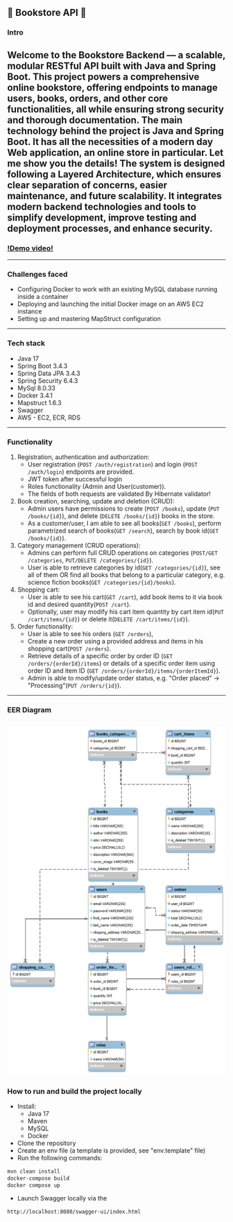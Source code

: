 ## 📘 Bookstore API 📘

### Intro
Welcome to the Bookstore Backend — a scalable, modular RESTful API built with Java and Spring Boot. 
This project powers a comprehensive online bookstore, offering endpoints to manage users, books, orders, and other core functionalities, all while ensuring strong security and thorough documentation.
The main technology behind the project is Java and Spring Boot. It has all the necessities of a modern day Web application, an online store in particular. Let me show you the details!
The system is designed following a Layered Architecture, which ensures clear separation of concerns, easier maintenance, and future scalability. 
It integrates modern backend technologies and tools to simplify development, improve testing and deployment processes, and enhance security.
---

### [!Demo video!](https://youtu.be/jdfeNZUkPsA)

---
### Challenges faced
- Configuring Docker to work with an existing MySQL database running inside a container
- Deploying and launching the initial Docker image on an AWS EC2 instance
- Setting up and mastering MapStruct configuration
---
### Tech stack
- Java 17
- Spring Boot 3.4.3
- Spring Data JPA 3.4.3
- Spring Security 6.4.3
- MySql 8.0.33
- Docker 3.4.1
- Mapstruct 1.6.3
- Swagger
- AWS - EC2, ECR, RDS
---
### Functionality
1. Registration, authentication and authorization:
    - User registration (`POST /auth/registration`) and login (`POST /auth/login`) endpoints are provided.
    - JWT token after successful login
    - Roles functionality (Admin and User(customer)).
    - The fields of both requests are validated By Hibernate validator!
2. Book creation, searching, update and deletion (CRUD):
    - Admin users have permissions to create (`POST /books`), update (`PUT /books/{id}`), and delete (`DELETE /books/{id}`) books in the store.
    - As a customer/user, I am able to see all books(`GET /books`), perform parametrized search of books(`GET /search`), search by book id(`GET /books/{id}`).
3. Category management (CRUD operations):
    - Admins can perform full CRUD operations on categories (`POST/GET /categories`, `PUT/DELETE /categories/{id}`).
    - User is able to retrieve categories by id(`GET /categories/{id}`), see all of them OR find all books that belong to a particular category, e.g. science fiction books(`GET /categories/{id}/books`).
4. Shopping cart:
    - User is able to see his cart(`GET /cart`), add book items to it via book id and desired quantity(`POST /cart`).
    - Optionally, user may modify his cart item quantity by cart item id(`PUT /cart/items/{id}`) or delete it(`DELETE /cart/items/{id}`).
5. Order functionality:
    - User is able to see his orders (`GET /orders`),
    - Create a new order using a provided address and items in his shopping cart(`POST /orders`).
    - Retrieve details of a specific order by order ID (`GET /orders/{orderId}/items`) or details of a specific order item using order ID and item ID (`GET /orders/{orderId}/items/{orderItemId}`).
    - Admin is able to modify/update order status, e.g. "Order placed" -> "Processing"(`PUT /orders/{id}`).
---
### EER Diagram
![Class Diagram](EER-Diagram.png)
---
### How to run and build the project locally
- Install:
    - Java 17
    - Maven
    - MySQL
    - Docker
- Clone the repository
- Create an env file (a template is provided, see "env.template" file)
- Run the following commands:
```
mvn clean install
docker-compose build
docker compose up
```
- Launch Swagger locally via the
```
http://localhost:8080/swagger-ui/index.html
```
